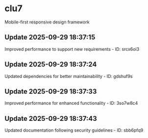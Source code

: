 # clu7
Mobile-first responsive design framework

## Update 2025-09-29 18:37:15
Improved performance to support new requirements - ID: srcx6oi3


## Update 2025-09-29 18:37:24
Updated dependencies for better maintainability - ID: gdshuf9s


## Update 2025-09-29 18:37:33
Improved performance for enhanced functionality - ID: 3so7w8c4


## Update 2025-09-29 18:37:43
Updated documentation following security guidelines - ID: sbb6pfq9

